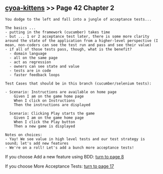 ## [cyoa-kittens](../page-0/README.md) >> Page 42 Chapter 2

```
You dodge to the left and fall into a jungle of acceptance tests...
```

```
The basics ...
- putting in the framework (cucumber) takes time
- but ... 1 or 2 acceptance test later, there is some more clarity around the state of the application from a higher-level perspective (I mean, non-coders can see the test run and pass and see their value)
- if all of those tests pass, though, what is the benefit?
  - domain language
  - all on the same page
  - act as regression
  - owners can see state and value
  - tests are in code
  - faster feedback loops
 
Test Cases that should be in this branch (cucumber/selenium tests):

- Scenario: Instructions are available on home page
    Given I am on the game home page
    When I click on Instructions
    Then the instructions are displayed

  Scenario: Clicking Play starts the game
    Given I am on the game home page
    When I click the Play button
    Then a new game is displayed

Notes on choices:
- Yay! We see value in high level tests and our test strategy is sound; let's add new features
- We're on a roll! Let's add a bunch more acceptance tests!

```

If you choose Add a new feature using BDD: [turn to page 8](../page-8/README.md)

If you choose More Acceptance Tests: [turn to page 17](../page-17/README.md)
